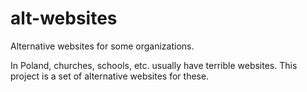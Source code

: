 # alt-websites

Alternative websites for some organizations.

In Poland, churches, schools, etc. usually have terrible websites. This project is a set of alternative websites for these.
